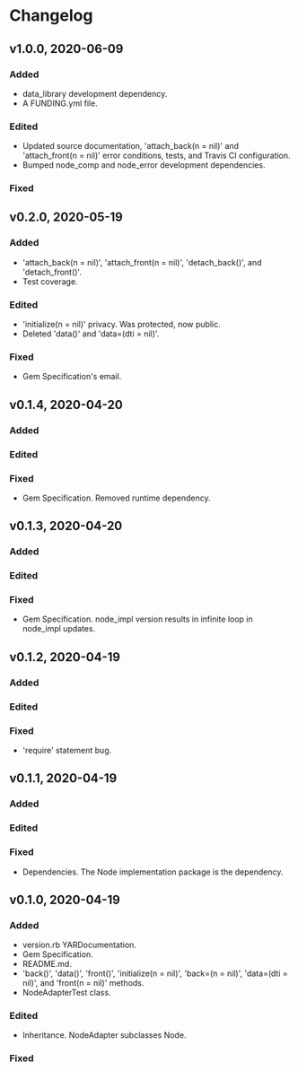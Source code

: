 # Changelog

## v1.0.0, 2020-06-09

### Added

- data_library development dependency.
- A FUNDING.yml file.

### Edited

- Updated source documentation, 'attach_back(n = nil)' and 'attach_front(n
 = nil)' error conditions, tests, and Travis CI configuration.
- Bumped node_comp and node_error development dependencies.

### Fixed

## v0.2.0, 2020-05-19

### Added

- 'attach_back(n = nil)', 'attach_front(n = nil)', 'detach_back()', and 
'detach_front()'.
- Test coverage.

### Edited

- 'initialize(n = nil)' privacy. Was protected, now public.
- Deleted 'data()' and 'data=(dti = nil)'.

### Fixed

- Gem Specification's email.

## v0.1.4, 2020-04-20

### Added

### Edited

### Fixed

- Gem Specification. Removed runtime dependency.

## v0.1.3, 2020-04-20

### Added

### Edited

### Fixed

- Gem Specification. node_impl version results in infinite loop in node_impl
 updates.

## v0.1.2, 2020-04-19

### Added

### Edited

### Fixed

- 'require' statement bug.

## v0.1.1, 2020-04-19

### Added

### Edited

### Fixed

- Dependencies. The Node implementation package is the dependency.

## v0.1.0, 2020-04-19

### Added

- version.rb YARDocumentation.
- Gem Specification.
- README.md.
- 'back()', 'data()', 'front()', 'initialize(n = nil)', 'back=(n = nil)', 
'data=(dti = nil)', and 'front(n = nil)' methods.
- NodeAdapterTest class.

### Edited

- Inheritance. NodeAdapter subclasses Node.

### Fixed
